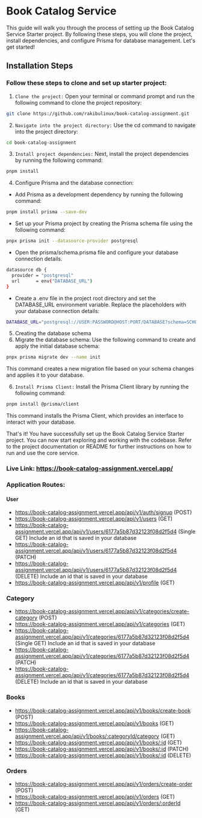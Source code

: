 # Book Catalog Service

This guide will walk you through the process of setting up the Book Catalog Service Starter project. By following these steps, you will clone the project, install dependencies, and configure Prisma for database management. Let's get started!

## Installation Steps

### Follow these steps to clone and set up starter project:

1. `Clone the project:` Open your terminal or command prompt and run the following command to clone the project repository:

```bash
git clone https://github.com/rakibulinux/book-catalog-assignment.git
```

2. `Navigate into the project directory:` Use the cd command to navigate into the project directory:

```bash
cd book-catalog-assignment
```

3. `Install project dependencies:` Next, install the project dependencies by running the following command:

```bash
pnpm install
```

4. Configure Prisma and the database connection:

- Add Prisma as a development dependency by running the following command:

```bash
pnpm install prisma --save-dev
```

- Set up your Prisma project by creating the Prisma schema file using the following command:

```bash
pnpx prisma init --datasource-provider postgresql
```

- Open the prisma/schema.prisma file and configure your database connection details.

```bash
datasource db {
  provider = "postgresql"
  url      = env("DATABASE_URL")
}
```

- Create a .env file in the project root directory and set the DATABASE_URL environment variable. Replace the placeholders with your database connection details:

```bash
DATABASE_URL="postgresql://USER:PASSWORD@HOST:PORT/DATABASE?schema=SCHEMA"
```

5. Creating the database schema
6. Migrate the database schema: Use the following command to create and apply the initial database schema:

```bash
pnpx prisma migrate dev --name init
```

This command creates a new migration file based on your schema changes and applies it to your database.

6. `Install Prisma Client:` Install the Prisma Client library by running the following command:

```bash
pnpm install @prisma/client
```

This command installs the Prisma Client, which provides an interface to interact with your database.

That's it! You have successfully set up the Book Catalog Service Starter project. You can now start exploring and working with the codebase. Refer to the project documentation or README for further instructions on how to run and use the core service.

### Live Link: https://book-catalog-assignment.vercel.app/

### Application Routes:

#### User

- https://book-catalog-assignment.vercel.app/api/v1/auth/signup (POST)
- https://book-catalog-assignment.vercel.app/api/v1/users (GET)
- https://book-catalog-assignment.vercel.app/api/v1/users/6177a5b87d32123f08d2f5d4 (Single GET) Include an id that is saved in your database
- https://book-catalog-assignment.vercel.app/api/v1/users/6177a5b87d32123f08d2f5d4 (PATCH)
- https://book-catalog-assignment.vercel.app/api/v1/users/6177a5b87d32123f08d2f5d4 (DELETE) Include an id that is saved in your database
- https://book-catalog-assignment.vercel.app/api/v1/profile (GET)

### Category

- https://book-catalog-assignment.vercel.app/api/v1/categories/create-category (POST)
- https://book-catalog-assignment.vercel.app/api/v1/categories (GET)
- https://book-catalog-assignment.vercel.app/api/v1/categories/6177a5b87d32123f08d2f5d4 (Single GET) Include an id that is saved in your database
- https://book-catalog-assignment.vercel.app/api/v1/categories/6177a5b87d32123f08d2f5d4 (PATCH)
- https://book-catalog-assignment.vercel.app/api/v1/categories/6177a5b87d32123f08d2f5d4 (DELETE) Include an id that is saved in your database

### Books

- https://book-catalog-assignment.vercel.app/api/v1/books/create-book (POST)
- https://book-catalog-assignment.vercel.app/api/v1/books (GET)
- https://book-catalog-assignment.vercel.app/api/v1/books/:categoryId/category (GET)
- https://book-catalog-assignment.vercel.app/api/v1/books/:id (GET)
- https://book-catalog-assignment.vercel.app/api/v1/books/:id (PATCH)
- https://book-catalog-assignment.vercel.app/api/v1/books/:id (DELETE)

### Orders

- https://book-catalog-assignment.vercel.app/api/v1/orders/create-order (POST)
- https://book-catalog-assignment.vercel.app/api/v1/orders (GET)
- https://book-catalog-assignment.vercel.app/api/v1/orders/:orderId (GET)
